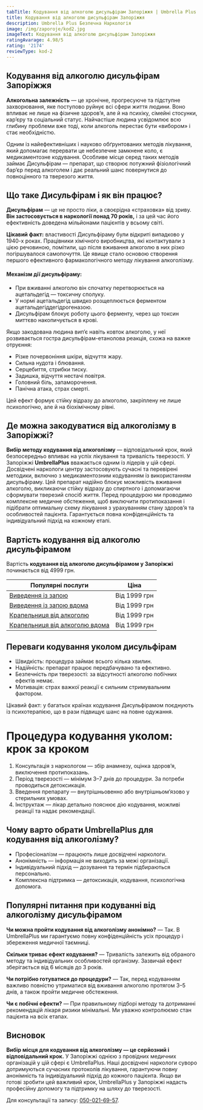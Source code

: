 ```yaml
---
tabTitle: Кодування від алкоголю дисульфірам Запоріжжя | Umbrella Plus | Від 4999 грн
title: Кодування від алкоголю дисульфірам Запоріжжя
description: Umbrella Plus Безпечна Наркологія
image: /img/zaporoje/kod2.jpg
imageText: Кодування від алкоголю дисульфірам Запоріжжя
ratingAvarage: 4.98/5
rating: '2174'
reviewType: kod-2
---
```



## Кодування від алкоголю дисульфірам Запоріжжя

**Алкогольна залежність** — це хронічне, прогресуюче та підступне захворювання, яке поступово руйнує всі сфери життя людини. Воно впливає не лише на фізичне здоров’я, але й на психіку, сімейні стосунки, кар’єру та соціальний статус. Найчастіше людина усвідомлює всю глибину проблеми вже тоді, коли алкоголь перестає бути «вибором» і стає необхідністю.

Одним із найефективніших і науково обґрунтованих методів лікування, який допомагає перервати це небезпечне замкнене коло, є медикаментозне кодування. Особливе місце серед таких методів займає Дисульфірам — препарат, що створює потужний фізіологічний бар’єр перед алкоголем і дає реальний шанс повернутися до повноцінного та тверезого життя.

## Що таке Дисульфірам і як він працює?

**Дисульфірам** — це не просто ліки, а своєрідна «страховка» від зриву. **Він застосовується в наркології понад 70 років,** і за цей час його ефективність доведена мільйонами пацієнтів у всьому світі.

**Цікавий факт:** властивості Дисульфіраму були відкриті випадково у 1940-х роках. Працівники хімічного виробництва, які контактували з цією речовиною, помітили, що після вживання алкоголю в них різко погіршувалося самопочуття. Це явище стало основою створення першого ефективного фармакологічного методу лікування алкоголізму.

#### Механізм дії дисульфіраму:

* При вживанні алкоголю він спочатку перетворюється на ацетальдегід — токсичну сполуку.
* У нормі ацетальдегід швидко розщеплюється ферментом ацетальдегіддегідрогеназою.
* Дисульфірам блокує роботу цього ферменту, через що токсин миттєво накопичується в крові.

Якщо закодована людина вип’є навіть ковток алкоголю, у неї розвивається гостра дисульфірам-етанолова реакція, схожа на важке отруєння:

* Різке почервоніння шкіри, відчуття жару.
* Сильна нудота і блювання.
* Серцебиття, стрибки тиску.
* Задишка, відчуття нестачі повітря.
* Головний біль, запаморочення.
* Панічна атака, страх смерті.

Цей ефект формує стійку відразу до алкоголю, закріплену не лише психологічно, але й на біохімічному рівні.

## Де можна закодуватися від алкоголізму в Запоріжжі?

**Вибір методу кодування від алкоголізму** — відповідальний крок, який безпосередньо впливає на успіх лікування та тривалість тверезості. У Запоріжжі **UmbrellaPlus** вважається одним із лідерів у цій сфері. Досвідчені наркологи центру застосовують сучасні та перевірені методики, включно з медикаментозним кодуванням із використанням дисульфіраму. Цей препарат надійно блокує можливість вживання алкоголю, викликаючи стійку відразу до спиртного і допомагаючи сформувати тверезий спосіб життя. Перед процедурою ми проводимо комплексне медичне обстеження, щоб виключити протипоказання і підібрати оптимальну схему лікування з урахуванням стану здоров’я та особливостей пацієнта. Гарантується повна конфіденційність та індивідуальний підхід на кожному етапі.

## Вартість кодування від алкоголю дисульфірамом

Вартість **кодування від алкоголю дисульфірамом у Запоріжжі** починається від 4999 грн.

| Популярні послуги                                                                                                        | Ціна         |
| ------------------------------------------------------------------------------------------------------------------------ | ------------ |
| [Виведення із запою](https://umbrella-plus.com.ua/uk/zaporozie/vivod-iz-zapoia-zaparoje-ua/)                             | Від 1999 грн |
| [Виведення із запою вдома](https://umbrella-plus.com.ua/uk/zaporozie/vivod-iz-zapoia-na-domy-zaporozhye-ua/)             | Від 1999 грн |
| [Крапельниця від алкоголю](https://umbrella-plus.com.ua/uk/zaporozie/kapelnica_ot_alkogola_zaporozhye-ua/)               | Від 1999 грн |
| [Крапельниця від алкоголю вдома](https://umbrella-plus.com.ua/uk/zaporozie/kapelnica_ot_alkogola_na_domy_zaporozhye-ua/) | Від 1999 грн |

## Переваги кодування уколом дисульфірам

* Швидкість: процедура займає всього кілька хвилин.
* Надійність: препарат працює передбачувано та ефективно.
* Безпечність при тверезості: за відсутності алкоголю побічних ефектів немає.
* Мотивація: страх важкої реакції є сильним стримувальним фактором.

Цікавий факт: у багатьох країнах кодування Дисульфірамом поєднують із психотерапією, що в рази підвищує шанс на повне одужання.

# Процедура кодування уколом: крок за кроком

1. Консультація з наркологом — збір анамнезу, оцінка здоров’я, виключення протипоказань.
2. Період тверезості — мінімум 3–7 днів до процедури. За потреби проводиться детоксикація.
3. Введення препарату — внутрішньовенно або внутрішньом’язово у стерильних умовах.
4. Інструктаж — лікар детально пояснює дію кодування, можливі реакції та надає рекомендації.

## Чому варто обрати UmbrellaPlus для кодування від алкоголізму?

* Професіоналізм — працюють лише досвідчені наркологи.
* Анонімність — інформація не виходить за межі організації.
* Індивідуальний підхід — дозування та термін підбираються персонально.
* Комплексна підтримка — детоксикація, кодування, психологічна допомога.

## Популярні питання при кодуванні від алкоголізму дисульфірамом

**Чи можна пройти кодування від алкоголізму анонімно?**
— Так. В UmbrellaPlus ми гарантуємо повну конфіденційність усіх процедур і збереження медичної таємниці.

**Скільки триває ефект кодування?**
— Тривалість залежить від обраного методу та індивідуальних особливостей організму. Зазвичай ефект зберігається від 6 місяців до 3 років.

**Чи потрібно готуватися до процедури?**
— Так, перед кодуванням важливо повністю утриматися від вживання алкоголю протягом 3–5 днів, а також пройти медичне обстеження.

**Чи є побічні ефекти?**
— При правильному підборі методу та дотриманні рекомендацій лікаря ризики мінімальні. Ми уважно контролюємо стан пацієнта на всіх етапах.

## Висновок

**Вибір місця для кодування від алкоголізму — це серйозний і відповідальний крок.**
У Запоріжжі однією з провідних медичних організацій у цій сфері є UmbrellaPlus. Наші досвідчені наркологи суворо дотримуються сучасних протоколів лікування, гарантуючи повну анонімність та індивідуальний підхід до кожного пацієнта. Якщо ви готові зробити цей важливий крок, UmbrellaPlus у Запоріжжі надасть професійну допомогу та підтримку на шляху до тверезості.

Для консультації та запису: [050-021-69-57](tel:0500216957).

